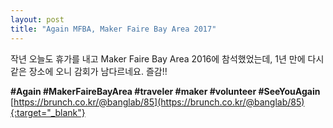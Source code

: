 ```yaml
---
layout: post
title: "Again MFBA, Maker Faire Bay Area 2017"
---
```


작년 오늘도 휴가를 내고 Maker Faire Bay Area 2016에 참석했었는데, 1년 만에 다시 같은 장소에 오니 감회가 남다르네요. 즐감!!   

**#Again #MakerFaireBayArea #traveler #maker #volunteer #SeeYouAgain**  
[https://brunch.co.kr/@banglab/85](https://brunch.co.kr/@banglab/85){:target="_blank"}    
